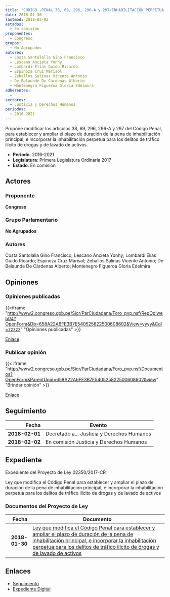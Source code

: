 ```yaml
---
title: "CÓDIGO.-PENAL 38, 69, 296, 296-A y 297/INHABILITACIÓN PERPETUA PARA LOS DELITOS DE TRÁFICO ILÍCITO DE DROGAS Y DE LAVADO DE ACTIVOS"
date: 2018-01-30
lastmod: 2018-02-02
estados: 
  - En comisión
proponentes: 
  - Congreso
grupos: 
  - No Agrupados
autores: 
  - Costa Santolalla Gino Francisco
  - Lescano Ancieta Yonhy
  - Lombardi Elías Guido Ricardo
  - Espinoza Cruz Marisol
  - Zeballos Salinas Vicente Antonio
  - De Belaunde De Cárdenas Alberto
  - Montenegro Figueroa Gloria Edelmira
adherentes: 
  - 
sectores: 
  - Justicia y Derechos Humanos
periodos: 
  - 2016-2021
---
```


Propone modificar los artículos 38, 69, 296, 296-A y 297 del Código Penal, para establecer y ampliar el plazo de duración de la pena de inhabilitación principal, e incorporar la inhabilitación perpetua para los delitos de tráfico ilícito de drogas y de lavado de activos.

- **Periodo**: 2016-2021
- **Legislatura**: Primera Legislatura Ordinaria 2017
- **Estado**: En comisión

## Actores

### Proponente

**Congreso**

### Grupo Parlamentario

**No Agrupados**

### Autores

Costa Santolalla Gino Francisco; Lescano Ancieta Yonhy; Lombardi Elías Guido Ricardo; Espinoza Cruz Marisol; Zeballos Salinas Vicente Antonio; De Belaunde De Cárdenas Alberto; Montenegro Figueroa Gloria Edelmira


## Opiniones

### Opiniones publicadas

{{<iframe "http://www2.congreso.gob.pe/Sicr/ParCiudadana/Foro_pvp.nsf/RepOpiweb04?OpenForm&Db=658A22A6FE3B7E540525822500608602&View=yyyy&Col=zzzzz" "Opiniones publicadas" >}}

[Enlace](http://www2.congreso.gob.pe/Sicr/ParCiudadana/Foro_pvp.nsf/RepOpiweb04?OpenForm&Db=658A22A6FE3B7E540525822500608602&View=yyyy&Col=zzzzz)
### Publicar opinión

{{< iframe "http://www2.congreso.gob.pe/Sicr/ParCiudadana/Foro_pvp.nsf/Documentos?OpenForm&ParentUnid=658A22A6FE3B7E540525822500608602&view" "Brindar opinión" >}}

[Enlace](http://www2.congreso.gob.pe/Sicr/ParCiudadana/Foro_pvp.nsf/Documentos?OpenForm&ParentUnid=658A22A6FE3B7E540525822500608602&view)

## Seguimiento

| Fecha | Evento |
|------:|--------|
| **2018-02-01** | Decretado a... Justicia y Derechos Humanos|
| **2018-02-02** | En comisión Justicia y Derechos Humanos|


## Expediente

Expediente del Proyecto de Ley 02350/2017-CR

Ley que modifica el Código Penal para establecer y ampliar el plazo de duración de la pena de inhabilitación principal, e incorporar la inhabilitación perpetua para los delitos de tráfico ilícito de drogas y de lavado de activos


### Documentos del Proyecto de Ley

| Fecha | Documento |
|------:|--------|
| **2018-01-30** | [Ley que modifica el Código Penal para establecer y ampliar el plazo de duración de la pena de inhabilitación principal, e incorporar la inhabilitación perpetua para los delitos de tráfico ilícito de drogas y de lavado de activos](http://www.leyes.congreso.gob.pe/Documentos/2016_2021/Proyectos_de_Ley_y_de_Resoluciones_Legislativas/PL0235020180130.pdf) |

## Enlaces 

- [Seguimiento](http://www2.congreso.gob.pehttp://www2.congreso.gob.pe/Sicr/TraDocEstProc/CLProLey2016.nsf/f7fff46988ca05b1052578e100829cc7/e542f5571963223a05258225005ec545?OpenDocument)
- [Expediente Digital](http://www2.congreso.gob.pehttp://www2.congreso.gob.pe/Sicr/TraDocEstProc/CLProLey2016.nsf/f7fff46988ca05b1052578e100829cc7/e542f5571963223a05258225005ec545?OpenDocument&Click=05257FB7005EB655.eb71d0cf91d8294e05256cdf006b5706/$Body/0.1C6C)
